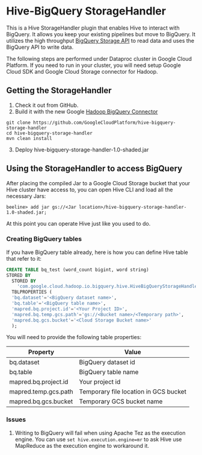 # Hive-BigQuery StorageHandler

This is a Hive StorageHandler plugin that enables Hive to interact with BigQuery. It allows you keep
your existing pipelines but move to BigQuery. It utilizes the high throughput 
[BigQuery Storage API](https://cloud.google.com/bigquery/docs/reference/storage/) to read data and
 uses the BigQuery API to write data.
 
 The following steps are performed under Dataproc cluster in Google Cloud Platform. If you need to 
 run in your cluster, you will need setup Google Cloud SDK and Google Cloud Storage connector for 
 Hadoop.

## Getting the StorageHandler

1. Check it out from GitHub.
2. Build it with the new Google [Hadoop BigQuery Connector](https://cloud.google.com/dataproc/docs/concepts/connectors/bigquery) 
``` shell
git clone https://github.com/GoogleCloudPlatform/hive-bigquery-storage-handler
cd hive-bigquery-storage-handler
mvn clean install
```
3. Deploy hive-bigquery-storage-handler-1.0-shaded.jar 

## Using the StorageHandler to access BigQuery
After placing the compiled Jar to a Google Cloud Storage bucket that your Hive cluster have access
to, you can open Hive CLI and load all the necessary Jars:
```shell
beeline> add jar gs://<Jar location>/hive-bigquery-storage-handler-1.0-shaded.jar;
```
At this point you can operate Hive just like you used to do.

### Creating BigQuery tables
If you have BigQuery table already, here is how you can define Hive table that refer to it:
```sql
CREATE TABLE bq_test (word_count bigint, word string)
STORED BY
  STORED BY
    'com.google.cloud.hadoop.io.bigquery.hive.HiveBigQueryStorageHandler'
  TBLPROPERTIES (
  'bq.dataset'='<BigQuery dataset name>',
  'bq.table'='<BigQuery table name>',
  'mapred.bq.project.id'='<Your Project ID>',
  'mapred.bq.temp.gcs.path'='gs://<Bucket name>/<Temporary path>',
  'mapred.bq.gcs.bucket'='<Cloud Storage Bucket name>'
  );
```
You will need to provide the following table properties:

| Property | Value |
|--------|-----|
| bq.dataset | BigQuery dataset id |
| bq.table | BigQuery table name |
| mapred.bq.project.id | Your project id |
| mapred.temp.gcs.path | Temporary file location in GCS bucket |
| mapred.bq.gcs.bucket | Temporary GCS bucket name |

### Issues
1. Writing to BigQuery will fail when using Apache Tez as the execution engine. You can use ```set hive.execution.engine=mr```
to ask Hive use MapReduce as the execution engine to workaround it.

